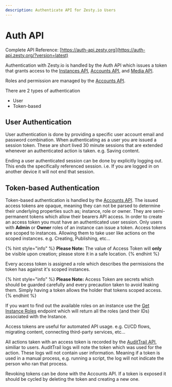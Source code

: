 ```yaml
---
description: Authenticate API for Zesty.io Users
---
```


# Auth API
Complete API Reference: [https://auth-api.zesty.org](https://auth-api.zesty.org/?version=latest)

Authentication with Zesty.io is handled by the Auth API which issues a token that grants access to the [Instances API](/apis/instances-rest-api), [Accounts API](/apis/accounts-rest-api), and [Media API](). 

Roles and permission are managed by the [Accounts API](https://accounts-api.zesty.org/).

There are 2 types of authentication
- User 
- Token-based

## User Authentication

User authentication is done by providing a specific user account email and password combination. When authenticating as a user you are issued a session token. These are short lived 30 minute sessions that are extended whenever an authenticated action is taken. e.g. Saving content.

Ending a user authenticated session can be done by explicitly logging out. This ends the specifically referenced session. i.e. If you are logged in on another device it will not end that session.

## Token-based Authentication

Token-based authentication is handled by the [Accounts API](https://accounts-api.zesty.org/?version=latest#2d602695-3f14-44c2-b97a-212c402250f6). The issued access tokens are opaque, meaning they can not be parsed to determine their underlying properties such as; instance, role or owner. They are semi-permanent tokens which allow their bearers API access. In order to create an access token you must have an authenticated user session. Only users with **Admin** or **Owner** roles of an instance can issue a token. Access tokens are scoped to instances. Allowing them to take user like actions on the scoped instances. e.g. Creating, Publishing, etc...

{% hint style="info" %}
**Please Note:** The value of Access Token will **only** be visible upon creation; please store it in a safe location.
{% endhint %}

Every access token is assigned a role which describes the permissions the token has against it's scoped instances. 

{% hint style="info" %}
**Please Note:** Access Token are secrets which should be guarded carefully and every precaution taken to avoid leaking them. Simply having a token allows the holder that tokens scoped access.
{% endhint %}

If you want to find out the available roles on an instance use the [Get Instance Roles](https://accounts-api.zesty.org/?version=latest#e2ac76b2-244c-4570-9734-8e48288e3477) endpoint which will return all the roles \(and their IDs\) associated with the Instance. 

Access tokens are useful for automated API usage. e.g. CI/CD flows, migrating content, connecting third-party services, etc...

All actions taken with an access token is recorded by the [AuditTrail API](https://instances-api.zesty.org/?version=latest#026123c3-086e-42bd-9eda-86c2b5de33a2), similiar to users. AuditTrail logs will note the token which was used for the action. These logs will not contain user information. Meaning if a token is used in a manual process, e.g. running a script, the log will not indicate the person who ran that process.

Revoking tokens can be done with the Accounts API. If a token is exposed it should be cycled by deleting the token and creating a new one.